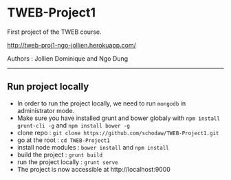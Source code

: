 TWEB-Project1
=============

First project of the TWEB course.

http://tweb-proj1-ngo-jollien.herokuapp.com/

Authors : Jollien Dominique and Ngo Dung

---

Run project locally
----
- In order to run the project locally, we need to run `mongodb` in administrator mode.
- Make sure you have installed grunt and bower globaly with `npm install grunt-cli -g` and `npm install bower -g`
- clone repo : `git clone https://github.com/schodaw/TWEB-Project1.git`
- go at the root : `cd TWEB-Project1`
- install node modules : `bower install` and `npm install`
- build the project : `grunt build`
- run the project locally : `grunt serve`
- The project is now accessible at http://localhost:9000

